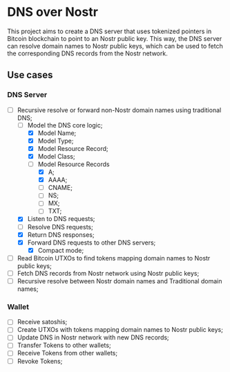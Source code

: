 # DNS over Nostr

This project aims to create a DNS server that uses tokenized pointers in Bitcoin
blockchain to point to an Nostr public key. This way, the DNS server can resolve
domain names to Nostr public keys, which can be used to fetch the corresponding
DNS records from the Nostr network.

## Use cases

### DNS Server

- [ ] Recursive resolve or forward non-Nostr domain names using traditional DNS;
  - [ ] Model the DNS core logic;
    - [x] Model Name;
    - [x] Model Type;
    - [x] Model Resource Record;
    - [x] Model Class;
    - [ ] Model Resource Records
      - [x] A;
      - [x] AAAA;
      - [ ] CNAME;
      - [ ] NS;
      - [ ] MX;
      - [ ] TXT;
  - [x] Listen to DNS requests;
  - [ ] Resolve DNS requests;
  - [x] Return DNS responses;
  - [x] Forward DNS requests to other DNS servers;
    - [x] Compact mode;
- [ ] Read Bitcoin UTXOs to find tokens mapping domain names to Nostr public keys;
- [ ] Fetch DNS records from Nostr network using Nostr public keys;
- [ ] Recursive resolve between Nostr domain names and Traditional domain names;

### Wallet

- [ ] Receive satoshis;
- [ ] Create UTXOs with tokens mapping domain names to Nostr public keys;
- [ ] Update DNS in Nostr network with new DNS records;
- [ ] Transfer Tokens to other wallets;
- [ ] Receive Tokens from other wallets;
- [ ] Revoke Tokens;
